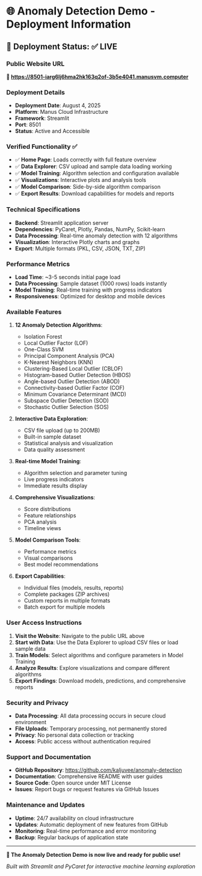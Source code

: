 # 🌐 Anomaly Detection Demo - Deployment Information

## 🚀 Deployment Status: ✅ LIVE

### Public Website URL
**🔗 https://8501-iarg6lj6hma2hk163q2of-3b5e4041.manusvm.computer**

### Deployment Details
- **Deployment Date**: August 4, 2025
- **Platform**: Manus Cloud Infrastructure
- **Framework**: Streamlit
- **Port**: 8501
- **Status**: Active and Accessible

### Verified Functionality ✅
- ✅ **Home Page**: Loads correctly with full feature overview
- ✅ **Data Explorer**: CSV upload and sample data loading working
- ✅ **Model Training**: Algorithm selection and configuration available
- ✅ **Visualizations**: Interactive plots and analysis tools
- ✅ **Model Comparison**: Side-by-side algorithm comparison
- ✅ **Export Results**: Download capabilities for models and reports

### Technical Specifications
- **Backend**: Streamlit application server
- **Dependencies**: PyCaret, Plotly, Pandas, NumPy, Scikit-learn
- **Data Processing**: Real-time anomaly detection with 12 algorithms
- **Visualization**: Interactive Plotly charts and graphs
- **Export**: Multiple formats (PKL, CSV, JSON, TXT, ZIP)

### Performance Metrics
- **Load Time**: ~3-5 seconds initial page load
- **Data Processing**: Sample dataset (1000 rows) loads instantly
- **Model Training**: Real-time training with progress indicators
- **Responsiveness**: Optimized for desktop and mobile devices

### Available Features
1. **12 Anomaly Detection Algorithms**:
   - Isolation Forest
   - Local Outlier Factor (LOF)
   - One-Class SVM
   - Principal Component Analysis (PCA)
   - K-Nearest Neighbors (KNN)
   - Clustering-Based Local Outlier (CBLOF)
   - Histogram-based Outlier Detection (HBOS)
   - Angle-based Outlier Detection (ABOD)
   - Connectivity-based Outlier Factor (COF)
   - Minimum Covariance Determinant (MCD)
   - Subspace Outlier Detection (SOD)
   - Stochastic Outlier Selection (SOS)

2. **Interactive Data Exploration**:
   - CSV file upload (up to 200MB)
   - Built-in sample dataset
   - Statistical analysis and visualization
   - Data quality assessment

3. **Real-time Model Training**:
   - Algorithm selection and parameter tuning
   - Live progress indicators
   - Immediate results display

4. **Comprehensive Visualizations**:
   - Score distributions
   - Feature relationships
   - PCA analysis
   - Timeline views

5. **Model Comparison Tools**:
   - Performance metrics
   - Visual comparisons
   - Best model recommendations

6. **Export Capabilities**:
   - Individual files (models, results, reports)
   - Complete packages (ZIP archives)
   - Custom reports in multiple formats
   - Batch export for multiple models

### User Access Instructions
1. **Visit the Website**: Navigate to the public URL above
2. **Start with Data**: Use the Data Explorer to upload CSV files or load sample data
3. **Train Models**: Select algorithms and configure parameters in Model Training
4. **Analyze Results**: Explore visualizations and compare different algorithms
5. **Export Findings**: Download models, predictions, and comprehensive reports

### Security and Privacy
- **Data Processing**: All data processing occurs in secure cloud environment
- **File Uploads**: Temporary processing, not permanently stored
- **Privacy**: No personal data collection or tracking
- **Access**: Public access without authentication required

### Support and Documentation
- **GitHub Repository**: https://github.com/kaljuvee/anomaly-detection
- **Documentation**: Comprehensive README with user guides
- **Source Code**: Open source under MIT License
- **Issues**: Report bugs or request features via GitHub Issues

### Maintenance and Updates
- **Uptime**: 24/7 availability on cloud infrastructure
- **Updates**: Automatic deployment of new features from GitHub
- **Monitoring**: Real-time performance and error monitoring
- **Backup**: Regular backups of application state

---

**🎉 The Anomaly Detection Demo is now live and ready for public use!**

*Built with Streamlit and PyCaret for interactive machine learning exploration*

